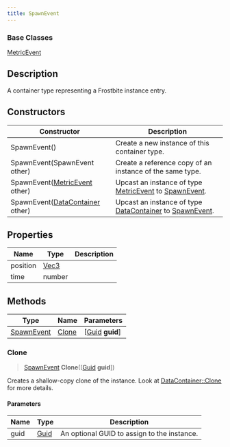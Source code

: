 ```yaml
---
title: SpawnEvent
---
```

### Base Classes

[MetricEvent](MetricEvent)

## Description

A container type representing a Frostbite instance entry.

## Constructors

| Constructor                                                           | Description                                                                                                 |
| --------------------------------------------------------------------- | ----------------------------------------------------------------------------------------------------------- |
| SpawnEvent()                                                          | Create a new instance of this container type.                                                               |
| SpawnEvent(SpawnEvent other)                                          | Create a reference copy of an instance of the same type.                                                    |
| SpawnEvent([MetricEvent](MetricEvent) other)                          | Upcast an instance of type [MetricEvent](MetricEvent) to [SpawnEvent](SpawnEvent).                          |
| SpawnEvent([DataContainer](/vext/ref/shared/class/datacontainer) other) | Upcast an instance of type [DataContainer](/vext/ref/shared/class/datacontainer) to [SpawnEvent](SpawnEvent). |

## Properties

| Name     | Type                              | Description |
| -------- | --------------------------------- | ----------- |
| position | [Vec3](/vext/ref/shared/class/Vec3) |             |
| time     | number                            |             |

## Methods

| Type                     | Name            | Parameters                                     |
| ------------------------ | --------------- | ---------------------------------------------- |
| [SpawnEvent](SpawnEvent) | [Clone](#clone) | \[[Guid](/vext/ref/shared/class/guid) **guid**\] |

### Clone

> [SpawnEvent](SpawnEvent) **Clone**(\[[Guid](/vext/ref/shared/class/guid) **guid**\])

Creates a shallow-copy clone of the instance. Look at [DataContainer::Clone](/vext/ref/shared/class/datacontainer#clone) for more details.

#### Parameters

| Name | Type         | Description                                 |
| ---- | ------------ | ------------------------------------------- |
| guid | [Guid](Guid) | An optional GUID to assign to the instance. |
